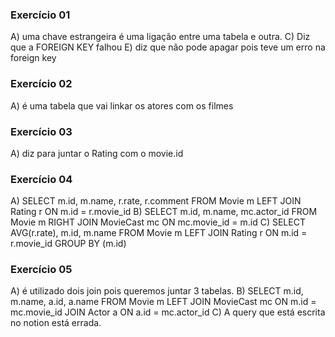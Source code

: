 ### Exercício 01
A) uma chave estrangeira é uma ligação entre uma tabela e outra.
C) Diz que a FOREIGN KEY falhou
E) diz que não pode apagar pois teve um erro na foreign key

### Exercício 02
A) é uma tabela que vai linkar os atores com os filmes

### Exercício 03
A) diz para juntar o Rating com o movie.id

### Exercício 04
A) SELECT m.id, m.name, r.rate, r.comment FROM Movie m LEFT JOIN Rating r ON m.id = r.movie_id
B) SELECT m.id, m.name, mc.actor_id FROM Movie m RIGHT JOIN MovieCast mc ON mc.movie_id = m.id
C) SELECT AVG(r.rate), m.id, m.name FROM Movie m LEFT JOIN Rating r ON m.id = r.movie_id GROUP BY (m.id)

### Exercício 05
A) é utilizado dois join pois queremos juntar 3 tabelas.
B) SELECT m.id, m.name, a.id, a.name FROM Movie m LEFT JOIN MovieCast mc ON m.id = mc.movie_id JOIN Actor a ON a.id = mc.actor_id
C) A query que está escrita no notion está errada.